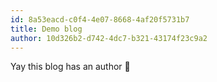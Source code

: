 ```yaml
---
id: 8a53eacd-c0f4-4e07-8668-4af20f5731b7
title: Demo blog
author: 10d326b2-d742-4dc7-b321-43174f23c9a2
---
```

Yay this blog has an author 🎉
